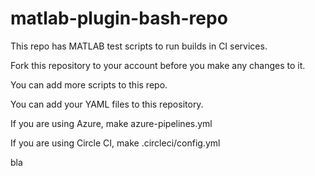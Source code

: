 # matlab-plugin-bash-repo

This repo has MATLAB test scripts to run builds in CI services.

Fork this repository to your account before you make any changes to it.

You can add more scripts to this repo.

You can add your YAML files to this repository.

If you are using Azure, make azure-pipelines.yml

If you are using Circle CI, make .circleci/config.yml

bla


